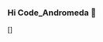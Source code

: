 ### Hi Code_Andromeda 👋
[<img scr=[![pastel2beb98d999c64ce85.th.jpg](https://s3.gifyu.com/images/pastel2beb98d999c64ce85.th.jpg)](https://gifyu.com/image/tODc)>]
